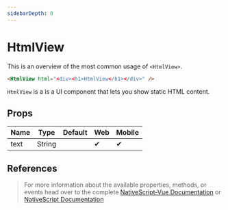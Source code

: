 ```yaml
---
sidebarDepth: 0
---
```


# HtmlView

This is an overview of the most common usage of `<HtmlView>`.

<DocExampleBox codeBox="https://codesandbox.io/s/4ro87o5m0x">

```html
<HtmlView html="<div><h1>HtmlView</h1></div>" />
```

<HtmlViewDoc />
</DocExampleBox>

`HtmlView` is a is a UI component that lets you show static HTML content.

## Props

| Name | Type   | Default | Web | Mobile |
| ---- | ------ | ------- | --- | ------ |
| text | String |         | ✔   | ✔      |

## References

> For more information about the available properties, methods, or events head over to the complete [NativeScript-Vue Documentation](https://nativescript-vue.org/en/docs/elements/components/html-view/)
> or [NativeScript Documentation](https://docs.nativescript.org/api-reference/classes/_ui_html_view_.htmlview)
